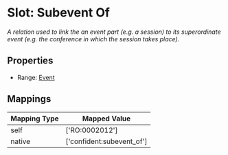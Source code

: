 # Slot: Subevent Of
_A relation used to link the an event part (e.g. a session) to its superordinate event (e.g. the conference in which the session takes place)._



<!-- no inheritance hierarchy -->


## Properties

 * Range: [Event](Event.md)



## Mappings

| Mapping Type | Mapped Value |
| ---  | ---  |
| self | ['RO:0002012'] |
| native | ['confident:subevent_of'] |






